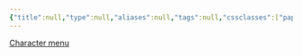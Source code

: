 ```yaml
---
{"title":null,"type":null,"aliases":null,"tags":null,"cssclasses":["paper","justified","publish"],"created":"2024-10-23T02:22","updated":"2024-10-23T03:21","encoded":"SoH%20Index.md","link":null,"publish":true,"path":"Song of Hero/SoH index.md","permalink":"/song-of-hero/so-h-index/","PassFrontmatter":true}
---
```



[Character menu](Character%20menu.md)